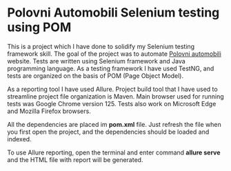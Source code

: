 
# Polovni Automobili Selenium testing using POM

This is a project which I have done to solidify my Selenium testing framework skill. The goal of the project was to automate [Polovni automobili](https://polovniautomobili.com) website. Tests are written using Selenium framework and Java programming language. As a testing framework I have used TestNG, and tests are organized on the basis of POM (Page Object Model).

As a reporting tool I have used Allure. Project build tool that I have used to streamline project file organization is Maven. Main browser used for running tests was Google Chrome version 125. Tests also work on Microsoft Edge and Mozilla Firefox browsers.

All the dependencies are placed im **pom.xml** file. Just refresh the file when you first open the project, and the dependencies should be loaded and indexed.

To use Allure reporting, open the terminal and enter command **allure serve** and the HTML file with report will be generated. 
